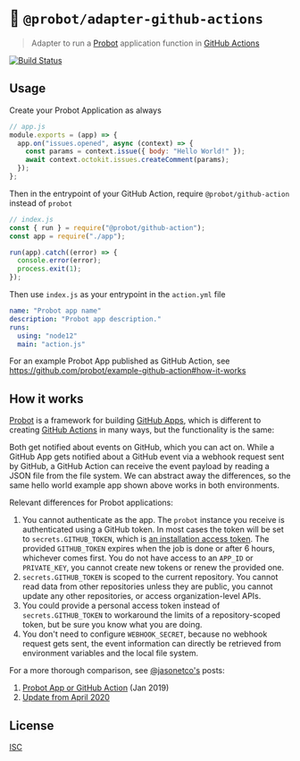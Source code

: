 # :electric_plug: `@probot/adapter-github-actions`

> Adapter to run a [Probot](https://probot.github.io/) application function in [GitHub Actions](https://github.com/features/actions)

[![Build Status](https://github.com/probot/adapter-github-actions/workflows/Test/badge.svg)](https://github.com/probot/adapter-github-actions/actions)

## Usage

Create your Probot Application as always

```js
// app.js
module.exports = (app) => {
  app.on("issues.opened", async (context) => {
    const params = context.issue({ body: "Hello World!" });
    await context.octokit.issues.createComment(params);
  });
};
```

Then in the entrypoint of your GitHub Action, require `@probot/github-action` instead of `probot`

```js
// index.js
const { run } = require("@probot/github-action");
const app = require("./app");

run(app).catch((error) => {
  console.error(error);
  process.exit(1);
});
```

Then use `index.js` as your entrypoint in the `action.yml` file

```yaml
name: "Probot app name"
description: "Probot app description."
runs:
  using: "node12"
  main: "action.js"
```

For an example Probot App published as GitHub Action, see https://github.com/probot/example-github-action#how-it-works

## How it works

[Probot](https://probot.github.io/) is a framework for building [GitHub Apps](docs.github.com/apps), which is different to creating [GitHub Actions](https://docs.github.com/actions/) in many ways, but the functionality is the same:

Both get notified about events on GitHub, which you can act on. While a GitHub App gets notified about a GitHub event via a webhook request sent by GitHub, a GitHub Action can receive the event payload by reading a JSON file from the file system. We can abstract away the differences, so the same hello world example app shown above works in both environments.

Relevant differences for Probot applications:

1. You cannot authenticate as the app. The `probot` instance you receive is authenticated using a GitHub token. In most cases the token will be set to `secrets.GITHUB_TOKEN`, which is [an installation access token](https://docs.github.com/en/actions/reference/authentication-in-a-workflow#about-the-github_token-secret). The provided `GITHUB_TOKEN` expires when the job is done or after 6 hours, whichever comes first. You do not have access to an `APP_ID` or `PRIVATE_KEY`, you cannot create new tokens or renew the provided one.
2. `secrets.GITHUB_TOKEN` is scoped to the current repository. You cannot read data from other repositories unless they are public, you cannot update any other repositories, or access organization-level APIs.
3. You could provide a personal access token instead of `secrets.GITHUB_TOKEN` to workaround the limits of a repository-scoped token, but be sure you know what you are doing.
4. You don't need to configure `WEBHOOK_SECRET`, because no webhook request gets sent, the event information can directly be retrieved from environment variables and the local file system.

For a more thorough comparison, see [@jasonetco's](https://github.com/jasonetco) posts:

1. [Probot App or GitHub Action](https://jasonet.co/posts/probot-app-or-github-action/) (Jan 2019)
2. [Update from April 2020](https://jasonet.co/posts/probot-app-or-github-action-v2/)

## License

[ISC](LICENSE)
